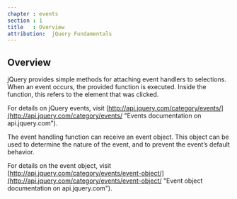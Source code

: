 ```yaml
---
chapter : events
section : 1
title   : Overview
attribution:  jQuery Fundamentals
---
```

## Overview

jQuery provides simple methods for attaching event handlers to selections. 
When an event occurs, the provided function is executed. 
Inside the function, this refers to the element that was clicked.

For details on jQuery events, visit [http://api.jquery.com/category/events/](http://api.jquery.com/category/events/ "Events documentation on api.jquery.com").

The event handling function can receive an event object. This object can be used to determine the nature of the event, and to prevent the event’s default behavior.

For details on the event object, visit [http://api.jquery.com/category/events/event-object/](http://api.jquery.com/category/events/event-object/ "Event object documentation on api.jquery.com").